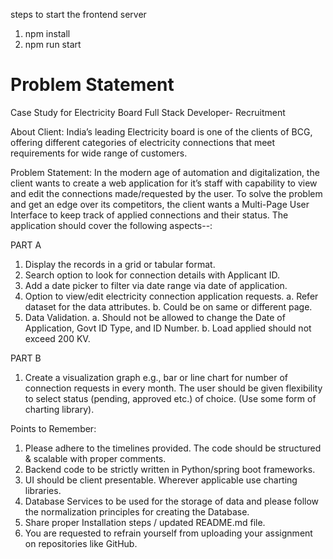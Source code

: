steps to start the frontend server
1. npm install
2. npm run start


# Problem Statement

Case Study for Electricity Board
Full Stack Developer- Recruitment


About Client:
India’s leading Electricity board is one of the clients of BCG, offering different categories of electricity connections that meet requirements for wide range of customers.

Problem Statement:
In the modern age of automation and digitalization, the client wants to create a web application for it’s staff with capability to view and edit the connections made/requested by the user. To solve the problem and get an edge over its competitors, the client wants a Multi-Page User Interface to keep track of applied connections and their status.
The application should cover the following aspects--:

PART A
1.	Display the records in a grid or tabular format.
2.	Search option to look for connection details with Applicant ID.
3.	Add a date picker to filter via date range via date of application.
4.	Option to view/edit electricity connection application requests.
a.	Refer dataset for the data attributes.
b.	Could be on same or different page.
5.	Data Validation.
a.	Should not be allowed to change the Date of Application, Govt ID Type, and ID Number.
b.	Load applied should not exceed 200 KV.

PART B
1.	Create a visualization graph e.g., bar or line chart for number of connection requests in every month. The user should be given flexibility to select status (pending, approved etc.) of choice. (Use some form of charting library).

Points to Remember:
1.	Please adhere to the timelines provided. The code should be structured & scalable with proper comments.
2.	Backend code to be strictly written in Python/spring boot frameworks.
3.	UI should be client presentable. Wherever applicable use charting libraries.
4.	Database Services to be used for the storage of data and please follow the normalization principles for creating the Database.
5.	Share proper Installation steps / updated README.md file.
6.	You are requested to refrain yourself from uploading your assignment on repositories like GitHub.
